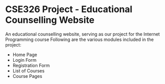 # CSE326 Project - Educational Counselling Website
An educational counselling website, serving as our project for the Internet Programming course
Following are the various modules included in the project:

* Home Page
* Login Form 
* Registration Form
* List of Courses
* Course Pages


